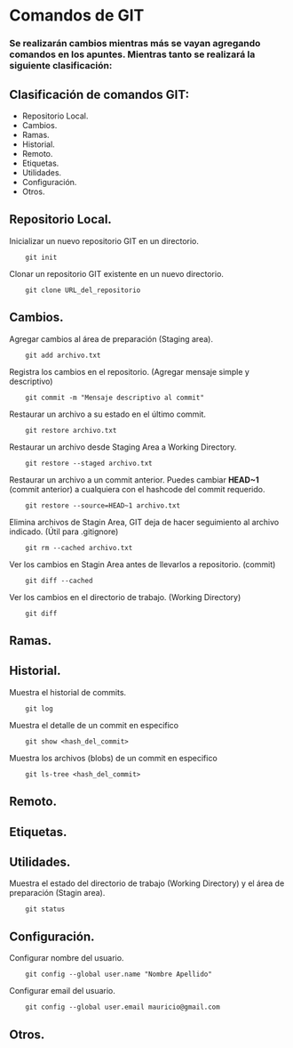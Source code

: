 # Comandos de GIT

### Se realizarán cambios mientras más se vayan agregando comandos en los apuntes. Mientras tanto se realizará la siguiente clasificación:

## Clasificación de comandos GIT:

- Repositorio Local.
- Cambios.
- Ramas.
- Historial.
- Remoto.
- Etiquetas.
- Utilidades.
- Configuración.
- Otros.

## Repositorio Local.

Inicializar un nuevo repositorio GIT en un directorio.

```ssh
    git init
```

Clonar un repositorio GIT existente en un nuevo directorio.

```ssh
    git clone URL_del_repositorio
```

## Cambios.

Agregar cambios al área de preparación (Staging area).

```ssh
    git add archivo.txt
```

Registra los cambios en el repositorio. (Agregar mensaje simple y descriptivo)

```ssh
    git commit -m "Mensaje descriptivo al commit"
```

Restaurar un archivo a su estado en el último commit.

```ssh
    git restore archivo.txt
```

Restaurar un archivo desde Staging Area a Working Directory.

```ssh
    git restore --staged archivo.txt
```

Restaurar un archivo a un commit anterior. Puedes cambiar **HEAD~1** (commit anterior) a cualquiera con el hashcode del commit requerido.

```ssh
    git restore --source=HEAD~1 archivo.txt
```


Elimina archivos de Stagin Area, GIT deja de hacer seguimiento al archivo indicado. (Útil para .gitignore)

```ssh
    git rm --cached archivo.txt
```

Ver los cambios en Stagin Area antes de llevarlos a repositorio. (commit)
```ssh
    git diff --cached
```

Ver los cambios en el directorio de trabajo. (Working Directory)
```ssh
    git diff
```

## Ramas.

## Historial.

Muestra el historial de commits.

```ssh
    git log
```

Muestra el detalle de un commit en especifico

```ssh
    git show <hash_del_commit>
```

Muestra los archivos (blobs) de un commit en especifico

```ssh
    git ls-tree <hash_del_commit>
```

## Remoto.

## Etiquetas.

## Utilidades.

Muestra el estado del directorio de trabajo (Working Directory) y el área de preparación (Stagin area).

```ssh
    git status
```

## Configuración.

Configurar nombre del usuario.

```ssh
    git config --global user.name "Nombre Apellido"
```

Configurar email del usuario.

```ssh
    git config --global user.email mauricio@gmail.com
```

## Otros.
